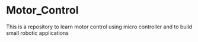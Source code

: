 # Motor_Control
This is a repository to learn motor control using micro controller and to build small robotic applications
